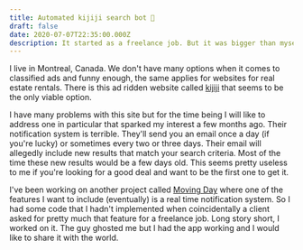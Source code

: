 ```yaml
---
title: Automated kijiji search bot 🤖
draft: false
date: 2020-07-07T22:35:00.000Z
description: It started as a freelance job. But it was bigger than myself...
---
```

I live in Montreal, Canada. We don't have many options when it comes to classified ads and funny enough, the same applies for websites for real estate rentals. There is this ad ridden website called [kijiji](kijiji.com) that seems to be the only viable option. 

I have many problems with this site but for the time being I will like to address one in particular that sparked my interest a few months ago. Their notification system is terrible. They'll send you an email once a day (if you're lucky) or sometimes every two or three days. Their email will allegedly include new results that match your search criteria. Most of the time these new results would be a few days old. This seems pretty useless to me if you're looking for a good deal and want to be the first one to get it.

I've been working on another project called [Moving Day](https://movingday.netlify.app/) where one of the features I want to include (eventually) is a real time notification system. So I had some code that I hadn't implemented when coincidentally a client asked for pretty much that feature for a freelance job. Long story short, I worked on it. The guy ghosted me but I had the app working and I would like to share it with the world.